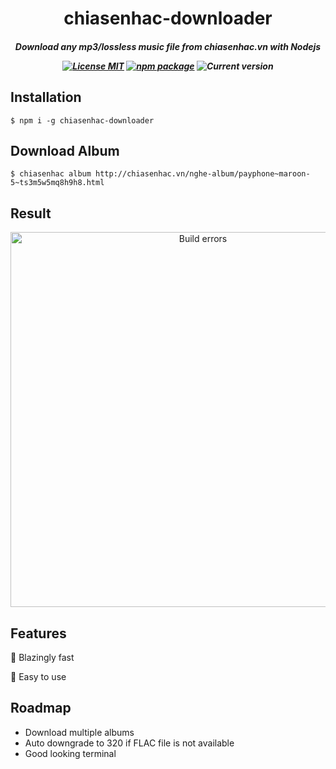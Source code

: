 

<h1 align="center">chiasenhac-downloader</h1>

<h5 align="center">Download any mp3/lossless music file from chiasenhac.vn with Nodejs<br>

<p align="center">
  <a href="https://choosealicense.com/licenses/mit/"><img
	  alt="License MIT"
	  src="https://img.shields.io/badge/licence-MIT-3498db.svg"></a>
  <a href="https://www.npmjs.com/"><img
     alt="npm package"
     src="https://img.shields.io/badge/npm-6.0.1-e74c3c.svg"></a>
  <img alt="Current version"
       src="https://img.shields.io/badge/version-0.1.4-f1c40f.svg">
</p>

## Installation
`$ npm i -g chiasenhac-downloader`

## Download Album
`$ chiasenhac album http://chiasenhac.vn/nghe-album/payphone~maroon-5~ts3m5w5mq8h9h8.html`

## Result

<p align='center'>
<img src='https://raw.githubusercontent.com/minhnvc/chiasenhac-downloader/master/example.png' width='600' alt='Build errors'>
</p>

## Features
🚀 Blazingly fast

🎯 Easy to use

## Roadmap
* Download multiple albums
* Auto downgrade to 320 if FLAC file is not available
* Good looking terminal